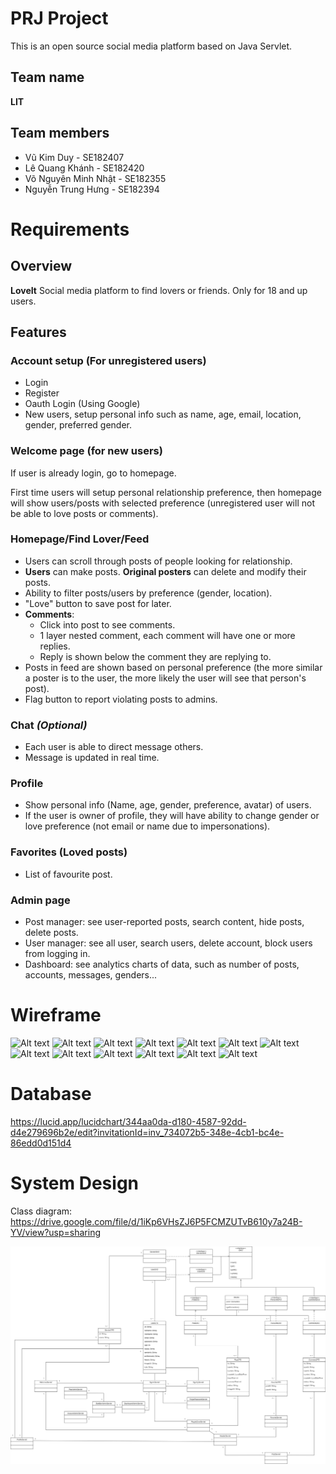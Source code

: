 # PRJ Project

This is an open source social media platform based on Java Servlet.

## Team name
**LIT**

## Team members
- Vũ Kim Duy - SE182407
- Lê Quang Khánh - SE182420
- Võ Nguyên Minh Nhật - SE182355
- Nguyễn Trung Hưng - SE182394

# Requirements

## Overview
**LoveIt**
Social media platform to find lovers or friends. Only for 18 and up users.

## Features
### Account setup (For unregistered users)
 - Login
 - Register
 - Oauth Login (Using Google)
 - New users, setup personal info such as name, age, email, location, gender, preferred gender.

### Welcome page (for new users)
If user is already login, go to homepage.

First time users will setup personal relationship preference, 
then homepage will show users/posts with selected preference (unregistered user will not be able to love posts or comments).

### Homepage/Find Lover/Feed
- Users can scroll through posts of people looking for relationship.
- **Users** can make posts. **Original posters** can delete and modify their posts.
- Ability to filter posts/users by preference (gender, location).
- "Love" button to save post for later.
- **Comments**:
    - Click into post to see comments.
    - 1 layer nested comment, each comment will have one or more replies.
    - Reply is shown below the comment they are replying to.
- Posts in feed are shown based on personal preference (the more similar a poster is to the user, the more likely the user will see that person's post).
- Flag button to report violating posts to admins.

### Chat *(Optional)*
- Each user is able to direct message others.
- Message is updated in real time.

### Profile
- Show personal info (Name, age, gender, preference, avatar) of users.
- If the user is owner of profile, they will have ability to change gender or love preference (not email or name due to impersonations).

### Favorites (Loved posts)
- List of favourite post.

### Admin page
- Post manager: see user-reported posts, search content, hide posts, delete posts.
- User manager: see all user, search users, delete account, block users from logging in.
- Dashboard: see analytics charts of data, such as number of posts, accounts, messages, genders...

# Wireframe
![Alt text](Wireframe/Wireframe_LoveIT-1.png)
![Alt text](Wireframe/Wireframe_LoveIT-2.png)
![Alt text](Wireframe/Wireframe_LoveIT-3.png)
![Alt text](Wireframe/Wireframe_LoveIT-4.png)
![Alt text](Wireframe/Wireframe_LoveIT-5.png)
![Alt text](Wireframe/Wireframe_LoveIT-6.png)
![Alt text](Wireframe/Wireframe_LoveIT-7.png)
![Alt text](Wireframe/Wireframe_LoveIT-8.png)
![Alt text](Wireframe/Wireframe_LoveIT-9.png)
![Alt text](Wireframe/Wireframe_LoveIT-10.png)
![Alt text](Wireframe/Wireframe_LoveIT-11.png)
![Alt text](Wireframe/Wireframe_LoveIT-12.png)
![Alt text](Wireframe/Wireframe_LoveIT-13.png)

# Database
https://lucid.app/lucidchart/344aa0da-d180-4587-92dd-d4e279696b2e/edit?invitationId=inv_734072b5-348e-4cb1-bc4e-86edd0d151d4

# System Design
Class diagram: https://drive.google.com/file/d/1iKp6VHsZJ6P5FCMZUTvB610y7a24B-YV/view?usp=sharing 

![Alt text](SystemDesign/ClassDiagram.png)
